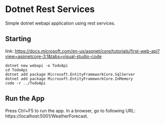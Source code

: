 # Dotnet Rest Services
Simple dotnet webapi application using rest services.

## Starting
link: https://docs.microsoft.com/en-us/aspnet/core/tutorials/first-web-api?view=aspnetcore-3.1&tabs=visual-studio-code

```shell
dotnet new webapi -o TodoApi
cd TodoApi
dotnet add package Microsoft.EntityFrameworkCore.SqlServer
dotnet add package Microsoft.EntityFrameworkCore.InMemory
code -r ../TodoApi
```

## Run the App

Press Ctrl+F5 to run the app. 
In a browser, go to following URL: https://localhost:5001/WeatherForecast.